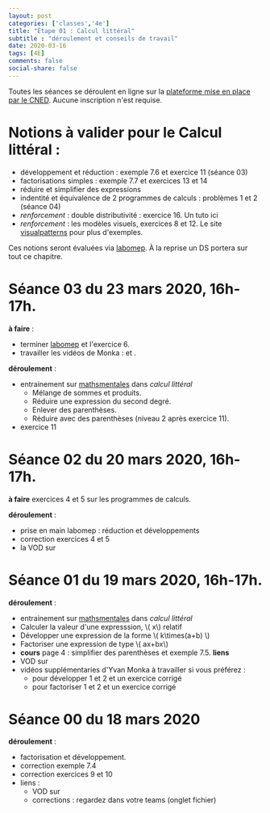 ```yaml
---
layout: post 
categories: ['classes','4e']
title: "Étape 01 : Calcul littéral"
subtitle : "déroulement et conseils de travail"
date: 2020-03-16
tags: [4E]
comments: false
social-share: false
---
```

Toutes les séances se déroulent en ligne sur la [plateforme mise en place par le CNED](https://eu.bbcollab.com/guest/7ff0892b6f4f418cbdc29ce8a8ea46cb). Aucune inscription n'est requise.

# Notions à valider pour le Calcul littéral :
- développement et réduction :  exemple 7.6  et exercice 11 (séance 03)
- factorisations simples : exemple 7.7 et exercices  13 et 14 
- réduire et simplifier des expressions
- indentité et équivalence de 2 programmes de calculs : problèmes 1 et 2 (séance 04)
- *renforcement* : double distributivité : exercice 16. Un tuto ici [<i class="fab fa-youtube"></i>](https://youtu.be/YS-3JI_z2f0)
- *renforcement* : les modèles visuels, exercices 8 et 12. Le site [visualpatterns](http://www.visualpatterns.org/) pour plus d'exemples.

Ces notions seront évaluées via [labomep](https://labomep.sesamath.net/). À la reprise un DS portera sur tout ce chapitre.

# Séance 03 du 23 mars 2020, 16h-17h.
**à faire** :
- terminer [labomep](https://labomep.sesamath.net/) et l'exercice 6.
- travailler les vidéos de Monka : [<i class="fab fa-youtube"></i>](https://www.youtube.com/watch?v=qEUb4IU-HiY) et [<i class="fab fa-youtube"></i>](https://youtu.be/Dy0mS7kkAD8).

**déroulement** : 
- entrainement sur [mathsmentales](http://mathsmentales.net/) dans *calcul littéral* 
	- Mélange de sommes et produits.
	- Réduire une expression du second degré.  
	- Enlever des parenthèses.
	- Réduire avec des parenthèses (niveau 2 après exercice 11).
- exercice 11
 
# Séance 02 du 20 mars 2020, 16h-17h.
**à faire** exercices 4 et 5 sur les programmes de calculs.

**déroulement** :
- prise en main labomep : réduction et développements
- correction exercices 4 et 5 [<i class="far fa-file-pdf"></i>](https://drive.google.com/file/d/1lNz2tGyJjE6Ac_3qnxUSKPOSL1WvaSgg/view)   
- la VOD sur [<i class="fab fa-youtube"></i>](https://youtu.be/2JL1E7192FE)

# Séance 01 du 19 mars 2020, 16h-17h.
**déroulement** : [<i class="far fa-file-pdf"></i>](https://drive.google.com/file/d/1qHDIV4pF-OpLkifvguHfeCg5llN2Jw3Z/view)
- entrainement sur [mathsmentales](http://mathsmentales.net/) dans *calcul littéral*
- Calculer la valeur d'une expresssion, \\( x\\) relatif
- Développer une expression de la forme \\( k\times(a+b)  \\)
- Factoriser une expression de type \\( ax+bx\\) 
- **cours** page 4 : simplifier des parenthèses et exemple 7.5.
**liens**
- VOD sur [<i class="fab fa-youtube"></i>](https://youtu.be/4_qFfFEyoAk)
- vidéos supplémentaries d'Yvan Monka à travailler si vous préférez :
	- pour développer 1 [<i class="fab fa-youtube"></i>](https://youtu.be/S_ckQpWzmG8) et 2 [<i class="fab fa-youtube"></i>](https://youtu.be/URNld8xsXgM)  et un exercice corrigé [<i class="fab fa-youtube"></i>](https://youtu.be/7k5kFah3z7w)
	- pour factoriser 1 [<i class="fab fa-youtube"></i>](https://youtu.be/sr_vOR2ALhw) et 2 [<i class="fab fa-youtube"></i>](https://youtu.be/BaUpx07H0NM) et un exercice corrigé [<i class="fab fa-youtube"></i>](https://youtu.be/8NDOC54YLzg)
	
# Séance 00 du 18 mars 2020
**déroulement** : [<i class="far fa-file-pdf"></i>](https://drive.google.com/file/d/1AlfJh_uCt2CagD0hSvGX8wAJA5dylQFx/view)
- factorisation et développement.
- correction exemple 7.4
- correction exercices 9 et 10
- liens : 
	- VOD sur [<i class="fab fa-youtube"></i>](https://youtu.be/SuLnajYpo8Q) 
	- corrections : regardez dans votre teams (onglet fichier) 
	



